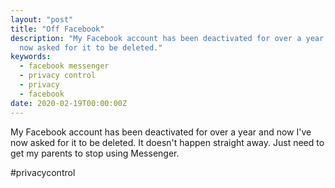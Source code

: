 ```yaml
---
layout: "post"
title: "Off Facebook"
description: "My Facebook account has been deactivated for over a year and now I've
  now asked for it to be deleted."
keywords:
  - facebook messenger
  - privacy control
  - privacy
  - facebook
date: 2020-02-19T00:00:00Z
---
```

My Facebook account has been deactivated for over a year and now I've now asked for it to be deleted. It doesn't happen straight away. Just need to get my parents to stop using Messenger.

\#privacycontrol
